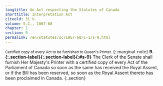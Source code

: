 ```yaml
---
longtitle: An Act respecting the Statutes of Canada
shorttitle: Interpretation Act
citeold: 31 V.
volume: S.C., 1867-68
chapter: 1
section: 9
permalink: /en/statutes/sc/1867-68/c-1/s-9.html
---
```

<small>Certified copy of every Act to be furnished to Queen's Printer.</small>
{:.marginal-note}
<strong><a><span>9.</span>{:.section-label}</a>{:.section-label}{:#s-9}</strong> The Clerk of the Senate shall furnish Her Majesty's Printer with a certified copy of every Act of the Parliament of Canada so soon as the same has received the Royal Assent, or if the Bill has been reserved, so soon as the Royal Assent thereto has been proclaimed in Canada.
{:.section}